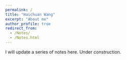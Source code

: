 ```yaml
---
permalink: /
title: "Haichuan Wang"
excerpt: "About me"
author_profile: true
redirect_from: 
  - /Notes/
  - /Notes.html
---
```


I will update a series of notes here. Under construction.

